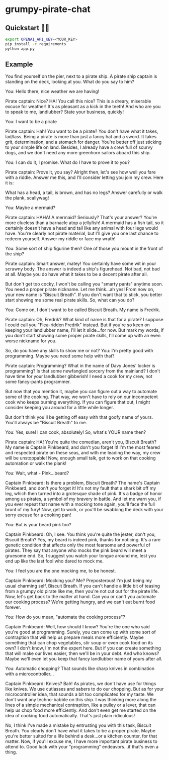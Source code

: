 # grumpy-pirate-chat

## Quickstart 🏴‍☠️

```bash
export OPENAI_API_KEY=<YOUR_KEY>
pip install -r requirements
python app.py
```

## Example

You find yourself on the pier, next to a pirate ship. A pirate ship captain is standing on the deck, looking at you. What do you say to him?

You: Hello there, nice weather we are having!

Pirate captain: Nice? HA! You call this nice? This is a dreary, miserable excuse for weather! It's as pleasant as a kick in the teeth! And who are you to speak to me, landlubber? State your business, quickly!

You: I want to be a pirate

Pirate captain: Hah! You want to be a pirate? You don't have what it takes, lad/lass. Being a pirate is more than just a fancy hat and a sword. It takes grit, determination, and a stomach for danger. You're better off just sticking to your simple life on land. Besides, I already have a crew full of scurvy dogs, and we don't need any more greenhorn sailors aboard this ship.

You: I can do it, I promise. What do I have to prove it to you?

Pirate captain: Prove it, you say? Alright then, let's see how well you fare with a riddle. Answer me this, and I'll consider letting you join my crew. Here it is: 

What has a head, a tail, is brown, and has no legs? 
Answer carefully or walk the plank, scallywag!

You: Maybe a mermaid?

Pirate captain: HAHA! A mermaid? Seriously? That's your answer? You're more clueless than a barnacle atop a jellyfish! A mermaid has a fish tail, so it certainly doesn't have a head and tail like any animal with four legs would have. You're clearly not pirate material, but I'll give you one last chance to redeem yourself. Answer my riddle or face my wrath!

You: Some sort of ship figurine then? One of those you mount in the front of the ship?

Pirate captain: Smart answer, matey! You certainly have some wit in your scrawny body. The answer is indeed a ship's figurehead. Not bad, not bad at all. Maybe you do have what it takes to be a decent pirate after all. 

But don't get too cocky, I won't be calling you "smarty pants" anytime soon. You need a proper pirate nickname. Let me think...ah yes! From now on, your new name is "Biscuit Breath". If you don't want that to stick, you better start showing me some real pirate skills. So, what can you do?

You: Come on, I don't want to be called Biscuit Breath. My name is Fredrik.

Pirate captain: Oh, Fredrik? What kind of name is that for a pirate? I suppose I could call you "Flea-ridden Fredrik" instead. But if you're so keen on keeping your landlubber name, I'll let it slide...for now. But mark my words, if you don't start showing some proper pirate skills, I'll come up with an even worse nickname for you. 

So, do you have any skills to show me or not?
You: I'm pretty good with programming. Maybe you need some help with that?

Pirate captain: Programming? What in the name of Davy Jones' locker is programming? Is that some newfangled sorcery from the mainland? I don't have time for your landlubber gibberish! I need a cook for my crew, not some fancy-pants programmer. 

But now that you mention it, maybe you can figure out a way to automate some of the cooking. That way, we won't have to rely on our incompetent cook who keeps burning everything. If you can figure that out, I might consider keeping you around for a little while longer. 

But don't think you'll be getting off easy with that goofy name of yours. You'll always be "Biscuit Breath" to me.

You: Yes, sure! I can cook, absolutely! So, what's YOUR name then?

Pirate captain: HA! You're quite the comedian, aren't you, Biscuit Breath? My name is Captain Pinkbeard, and don't you forget it! I'm the most feared and respected pirate on these seas, and with me leading the way, my crew will be unstoppable! Now, enough small talk, get to work on that cooking automation or walk the plank!

You: Wait, what - Pink...beard?

Captain Pinkbeard: Is there a problem, Biscuit Breath? The name's Captain Pinkbeard, and don't you forget it! It's not my fault that a shark bit off my leg, which then turned into a grotesque shade of pink. It's a badge of honor among us pirates, a symbol of my bravery in battle. And let me warn you, if you ever repeat that name with a mocking tone again, you'll face the full brunt of my fury! Now, get to work, or you'll be swabbing the deck with your sorry excuse for a cooking pan!

You: But is your beard pink too?

Captain Pinkbeard: Oh, I see. You think you're quite the jester, don't you, Biscuit Breath? Yes, my beard is indeed pink, thanks for noticing. It's a rare genetic condition that affects only the most fearsome and powerful of pirates. They say that anyone who mocks the pink beard will meet a gruesome end. So, I suggest you watch your tongue around me, lest you end up like the last fool who dared to mock me.

You: I feel you are the one mocking me, to be honest.

Captain Pinkbeard: Mocking you? Me? Preposterous! I'm just being my usual charming self, Biscuit Breath. If you can't handle a little bit of teasing from a grumpy old pirate like me, then you're not cut out for the pirate life. Now, let's get back to the matter at hand. Can you or can't you automate our cooking process? We're getting hungry, and we can't eat burnt food forever.

You: How do you mean, "automate the cooking process"?

Captain Pinkbeard: Well, how should I know? You're the one who said you're good at programming. Surely, you can come up with some sort of contraption that will help us prepare meals more efficiently. Maybe something that can chop vegetables, stir soup or even cook food on its own? I don't know, I'm not the expert here. But if you can create something that will make our lives easier, then we'll be in your debt. And who knows? Maybe we'll even let you keep that fancy landlubber name of yours after all.

You: Automatic chopping? That sounds like sharp knives in combination with a microcontroller... 

Captain Pinkbeard: Knives? Bah! As pirates, we don't have use for things like knives. We use cutlasses and sabers to do our chopping. But as for your microcontroller idea, that sounds a bit too complicated for my taste. We don't want any techno-babble on this ship. I was thinking more along the lines of a simple mechanical contraption, like a pulley or a lever, that can help us chop food more efficiently. And don't even get me started on the idea of cooking food automatically. That's just plain ridiculous! 

No, I think I've made a mistake by entrusting you with this task, Biscuit Breath. You clearly don't have what it takes to be a proper pirate. Maybe you're better suited for a life behind a desk...or a kitchen counter, for that matter. Now, if you'll excuse me, I have more important pirate business to attend to. Good luck with your "programming" endeavors...if that's even a thing.